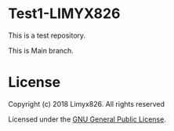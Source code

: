 # Test1-LIMYX826
This is a test repository.


This is Main branch.

# License
Copyright (c) 2018 Limyx826. All rights reserved

Licensed under the [GNU General Public License](License.md).
